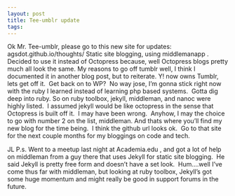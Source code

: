 ```yaml
---
layout: post
title: Tee-umblr update
tags: 
---
```

Ok Mr. Tee-umblr, please go to this new site for updates: agsdot.github.io/thoughts/ Static site blogging, using middlemanapp . Decided to use it instead of Octopress because, well Octopress blogs pretty much all look the same.
My reasons to go off tumblr well, I think I documented it in another blog post, but to reiterate. Y! now owns Tumblr, lets get off it.  Get back on to WP?  No way jose, I’m gonna stick right now with the ruby I learned instead of learning php based systems.  Gotta dig deep into ruby.
So on ruby toolbox, jekyll, middleman, and nanoc were highly listed.  I assumed jekyll would be like octopress in the sense that Octopress is built off it.  I may have been wrong.  Anyhow, I may the choice to go with number 2 on the list, middleman.
And thats where you’ll find my new blog for the time being.  I think the github url looks ok.  Go to that site for the next couple months for my bloggings on code and tech.

JL
P.s. Went to a meetup last night at Academia.edu , and got a lot of help on middleman from a guy there that uses Jekyll for static site blogging.  He said Jekyll is pretty free form and doesn’t have a set look.  Hum….well I’ve come thus far with middleman, but looking at ruby toolbox, Jekyll’s got some huge momentum and might really be good in support forums in the future.  
